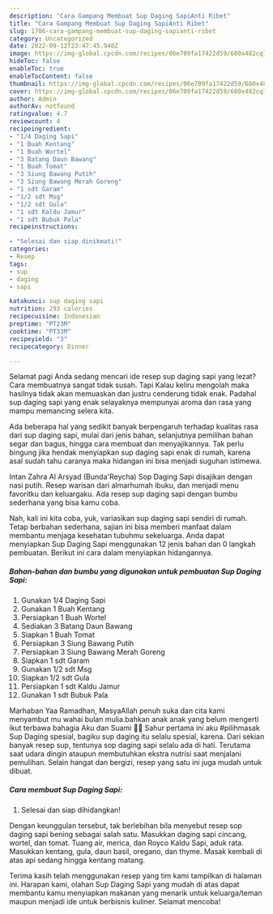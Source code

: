 ```yaml
---
description: "Cara Gampang Membuat Sup Daging SapiAnti Ribet"
title: "Cara Gampang Membuat Sup Daging SapiAnti Ribet"
slug: 1706-cara-gampang-membuat-sup-daging-sapianti-ribet
category: Uncategorized
date: 2022-09-12T23:47:45.940Z
image: https://img-global.cpcdn.com/recipes/06e709fa17422d59/680x482cq70/sup-daging-sapi-foto-resep-utama.jpg
hideToc: false
enableToc: true
enableTocContent: false
thumbnail: https://img-global.cpcdn.com/recipes/06e709fa17422d59/680x482cq70/sup-daging-sapi-foto-resep-utama.jpg
cover: https://img-global.cpcdn.com/recipes/06e709fa17422d59/680x482cq70/sup-daging-sapi-foto-resep-utama.jpg
author: Admin
authorAv: notfound
ratingvalue: 4.7
reviewcount: 4
recipeingredient:
- "1/4 Daging Sapi"
- "1 Buah Kentang"
- "1 Buah Wortel"
- "3 Batang Daun Bawang"
- "1 Buah Tomat"
- "3 Siung Bawang Putih"
- "3 Siung Bawang Merah Goreng"
- "1 sdt Garam"
- "1/2 sdt Msg"
- "1/2 sdt Gula"
- "1 sdt Kaldu Jamur"
- "1 sdt Bubuk Pala"
recipeinstructions:

- "Selesai dan siap dinikmati!"
categories:
- Resep
tags:
- sup
- daging
- sapi

katakunci: sup daging sapi 
nutrition: 293 calories
recipecuisine: Indonesian
preptime: "PT23M"
cooktime: "PT33M"
recipeyield: "3"
recipecategory: Dinner

---
```



Selamat pagi Anda sedang mencari ide resep sup daging sapi yang lezat? Cara membuatnya sangat tidak susah. Tapi Kalau keliru mengolah maka hasilnya tidak akan memuaskan dan justru cenderung tidak enak. Padahal sup daging sapi yang enak selayaknya mempunyai aroma dan rasa yang mampu memancing selera kita.


Ada beberapa hal yang sedikit banyak berpengaruh terhadap kualitas rasa dari sup daging sapi, mulai dari jenis bahan, selanjutnya pemilihan bahan segar dan bagus, hingga cara membuat dan menyajikannya. Tak perlu bingung jika hendak menyiapkan sup daging sapi enak di rumah, karena asal sudah tahu caranya maka hidangan ini bisa menjadi suguhan istimewa.

Intan Zahra Al Arsyad (Bunda&#39;Reycha) Sop Daging Sapi disajikan dengan nasi putih. Resep warisan dari almarhumah ibuku, dan menjadi menu favoritku dan keluargaku. Ada resep sup daging sapi dengan bumbu sederhana yang bisa kamu coba.


Nah, kali ini kita coba, yuk, variasikan sup daging sapi sendiri di rumah. Tetap berbahan sederhana, sajian ini bisa memberi manfaat dalam membantu menjaga kesehatan tubuhmu sekeluarga. Anda dapat menyiapkan Sup Daging Sapi menggunakan 12 jenis bahan dan 0 langkah pembuatan. Berikut ini cara dalam menyiapkan hidangannya.

<!--inarticleads1-->

##### Bahan-bahan dan bumbu yang digunakan untuk pembuatan Sup Daging Sapi:

1. Gunakan 1/4 Daging Sapi
1. Gunakan 1 Buah Kentang
1. Persiapkan 1 Buah Wortel
1. Sediakan 3 Batang Daun Bawang
1. Siapkan 1 Buah Tomat
1. Persiapkan 3 Siung Bawang Putih
1. Persiapkan 3 Siung Bawang Merah Goreng
1. Siapkan 1 sdt Garam
1. Gunakan 1/2 sdt Msg
1. Siapkan 1/2 sdt Gula
1. Persiapkan 1 sdt Kaldu Jamur
1. Gunakan 1 sdt Bubuk Pala


Marhaban Yaa Ramadhan, MasyaAllah penuh suka dan cita kami menyambut mu wahai bulan mulia.bahkan anak anak yang belum mengerti ikut terbawa bahagia Aku dan Suami 🤲🥰 Sahur pertama ini aku #pilihmasak Sup Daging spesial, bagiku sup daging itu selalu spesial, karena. Dari sekian banyak resep sup, tentunya sop daging sapi selalu ada di hati. Terutama saat udara dingin ataupun membutuhkan ekstra nutrisi saat menjalani pemulihan. Selain hangat dan bergizi, resep yang satu ini juga mudah untuk dibuat. 

<!--inarticleads2-->

##### Cara membuat Sup Daging Sapi:


1. Selesai dan siap dihidangkan!

Dengan keunggulan tersebut, tak berlebihan bila menyebut resep sop daging sapi bening sebagai salah satu. Masukkan daging sapi cincang, wortel, dan tomat. Tuang air, merica, dan Royco Kaldu Sapi, aduk rata. Masukkan kentang, gula, daun basil, oregano, dan thyme. Masak kembali di atas api sedang hingga kentang matang. 

Terima kasih telah menggunakan resep yang tim kami tampilkan di halaman ini. Harapan kami, olahan Sup Daging Sapi yang mudah di atas dapat membantu kamu menyiapkan makanan yang menarik untuk keluarga/teman maupun menjadi ide untuk berbisnis kuliner. Selamat mencoba!
